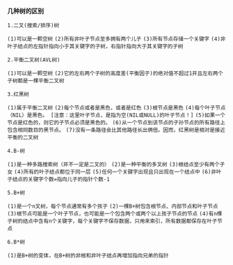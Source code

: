 **几种树的区别**


`1.二叉(搜索/排序)树`

``(1)可以是一颗空树``
``(2)所有非叶子节点至多拥有两个儿子``
``(3)所有节点存储一个关键字``
``(4)非叶子结点的左指针指向小于其关键字的子树，右指针指向大于其关键字的子树``


`2.平衡二叉树(AVL树)`

``(1)可以是一颗空树``
``(2)它的左右两个子树的高度差(平衡因子)的绝对值不超过1并且左右两个子树都是一棵平衡二叉树``


`3.红黑树`

``(1)属于平衡二叉树``
``(2)每个节点或者是黑色，或者是红色``
``(3)根节点是黑色``
``(4)每个叶子节点（NIL）是黑色。 [注意：这里叶子节点，是指为空(NIL或NULL)的叶子节点！]``
``(5)如果一个节点是红色的，则它的子节点必须是黑色的。``
``(6)从一个节点到该节点的子孙节点的所有路径上包含相同数目的黑节点。``
``(7)没有一条路径会比其他路径长出俩倍。因而，红黑树是相对是接近平衡的二叉树``


`4.B-树`

``(1)是一种多路搜索树（并不一定是二叉的）``
``(2)是一种平衡的多叉树``
``(3)根结点至少有两个子女``
``(4)所有的叶子结点都位于同一层``
``(5)任何一个关键字出现且只出现在一个结点中``
``(6)非叶子结点的关键字个数=指向儿子的指针个数-1``

`5.B+树`

``(1)是一个n叉树，每个节点通常有多个孩子``
``(2)一棵B+树包含根节点、内部节点和叶子节点``
``(3)根节点可能是一个叶子节点，也可能是一个包含两个或两个以上孩子节点的节点``
``(4)有n棵子树的结点中含有n个关键字，每个关键字不保存数据，只用来索引，所有数据都保存在叶子节点``

`6.B*树`

``(1)是B+树的变体，在B+树的非根和非叶子结点再增加指向兄弟的指针``